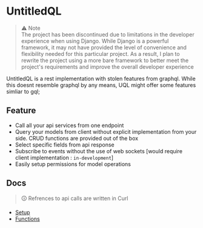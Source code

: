 # UntitledQL

> ⚠ Note\
> The project has been discontinued due to limitations in the developer experience when using Django. While Django is a powerful framework, it may not have provided the level of convenience and flexibility needed for this particular project. As a result, I plan to rewrite the project using a more bare framework to better meet the project's requirements and improve the overall developer experience

UntitledQL is a rest implementation with stolen features from graphql. While this doesnt resemble graphql by any means, UQL might offer some features simliar to gql;

## Feature

- Call all your api services from one endpoint
- Query your models from client without explicit implementation from your side. CRUD functions are provided out of the box
- Select specific fields from api response
- Subscribe to events without the use of web sockets [would require client implementation : `in-development`]
- Easily setup permissions for model operations

## Docs

> 🛈 Refrences to api calls are written in Curl

- [Setup](docs/setup.md)
- [Functions](docs/functions.md)

